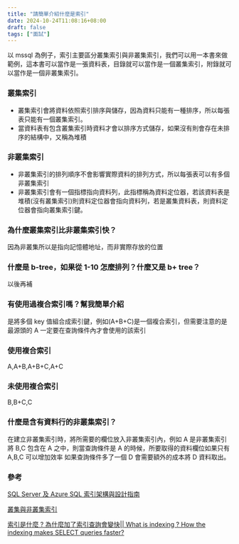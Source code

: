 ```yaml
---
title: "請簡單介紹什麼是索引"
date: 2024-10-24T11:08:16+08:00
draft: false
tags: ["面試"]
---
```


以 mssql 為例子，索引主要區分叢集索引與非叢集索引，我們可以用一本書來做範例，這本書可以當作是一張資料表，目錄就可以當作是一個叢集索引，附錄就可以當作是一個非叢集索引。

### 叢集索引

- 叢集索引會將資料依照索引排序與儲存，因為資料只能有一種排序，所以每張表只能有一個叢集索引。
- 當資料表有包含叢集索引時資料才會以排序方式儲存，如果沒有則會存在未排序的結構中，又稱為堆積

### 非叢集索引

- 非叢集索引的排列順序不會影響實際資料的排列方式，所以每張表可以有多個非叢集索引
- 非叢集索引會有一個指標指向資料列，此指標稱為資料定位器，若該資料表是堆積(沒有叢集索引)則資料定位器會指向資料列，若是叢集資料表，則資料定位器會指向叢集索引鍵。

### 為什麼叢集索引比非叢集索引快？

因為非叢集所以是指向記憶體地址，而非實際存放的位置

### 什麼是 b-tree，如果從 1-10 怎麼排列？什麼又是 b+ tree？

以後再補

### 有使用過複合索引嗎？幫我簡單介紹

是將多個 key 值組合成索引鍵，例如(A+B+C)是一個複合索引，但需要注意的是最源頭的 A 一定要在查詢條件內才會使用的該索引

### 使用複合索引

A,A+B,A+B+C,A+C

### 未使用複合索引

B,B+C,C

### 什麼是含有資料行的非叢集索引？

在建立非叢集索引時，將所需要的欄位放入非叢集索引內，例如 A 是非叢集索引將 B,C 包含在 A 之中，則當查詢條件是 A 的時候，所要取得的資料欄位如果只有 A,B,C 可以增加效率
如果查詢條件多了一個 D 會需要額外的成本將 D 資料取出。

### 參考

[SQL Server 及 Azure SQL 索引架構與設計指南](https://learn.microsoft.com/zh-tw/sql/relational-databases/sql-server-index-design-guide?view=sql-server-ver16)

[叢集與非叢集索引](https://learn.microsoft.com/zh-tw/sql/relational-databases/indexes/clustered-and-nonclustered-indexes-described?view=sql-server-ver16)

[索引是什麼 ? 為什麼加了索引查詢會變快|| What is indexing ? How the indexing makes SELECT queries faster?](https://medium.com/weis-note/%E7%B4%A2%E5%BC%95%E6%98%AF%E4%BB%80%E9%BA%BC-%E7%82%BA%E4%BB%80%E9%BA%BC%E5%8A%A0%E4%BA%86%E7%B4%A2%E5%BC%95%E6%9F%A5%E8%A9%A2%E6%9C%83%E8%AE%8A%E5%BF%AB-what-is-indexing-how-the-indexing-makes-select-queries-faster-1310ca328b3c)

